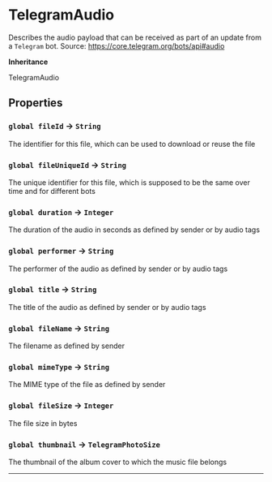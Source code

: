 # TelegramAudio

Describes the audio payload that can be received as part of an update from a `Telegram` bot.
Source: https://core.telegram.org/bots/api#audio

**Inheritance**

TelegramAudio

## Properties

### `global fileId` → `String`

The identifier for this file, which can be used to download or reuse the file

### `global fileUniqueId` → `String`

The unique identifier for this file, which is supposed to be the same over time and for different bots

### `global duration` → `Integer`

The duration of the audio in seconds as defined by sender or by audio tags

### `global performer` → `String`

The performer of the audio as defined by sender or by audio tags

### `global title` → `String`

The title of the audio as defined by sender or by audio tags

### `global fileName` → `String`

The filename as defined by sender

### `global mimeType` → `String`

The MIME type of the file as defined by sender

### `global fileSize` → `Integer`

The file size in bytes

### `global thumbnail` → `TelegramPhotoSize`

The thumbnail of the album cover to which the music file belongs

---
